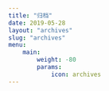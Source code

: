 ```yaml
---
title: "归档"
date: 2019-05-28
layout: "archives"
slug: "archives"
menu:
    main:
        weight: -80
        params: 
            icon: archives
---
```

